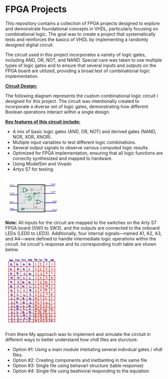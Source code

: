 # FPGA Projects

This repository contains a collection of FPGA projects designed to explore and demonstrate foundational concepts in VHDL, particularly focusing on combinational logic. The goal was to create a project that systematically tests and reinforces the basics of VHDL by implementing a randomly designed digital circuit.

The circuit used in this project incorporates a variety of logic gates, including AND, OR, NOT, and NAND. Special care was taken to use multiple types of logic gates and to ensure that several inputs and outputs on the FPGA board are utilized, providing a broad test of combinational logic implementation.

<ins>**Circuit Design:**</ins>

The following diagram represents the custom combinational logic circuit I designed for this project. The circuit was intentionally created to incorporate a diverse set of logic gates, demonstrating how different Boolean operations interact within a single design.

<ins>**Key features of this circuit include:**</ins>

* A mix of basic logic gates (AND, OR, NOT) and derived gates (NAND, NOR, XOR, XNOR).
* Multiple input variables to test different logic combinations.
* Several output signals to observe various computed logic results.
* Optimized for FPGA implementation, ensuring that all logic functions are correctly synthesized and mapped to hardware.
* Using ModelSim and Vivado
* Artys S7 for testing.
 <img src="https://github.com/EdwinMarteZorrilla/ModelSim_FPGA/blob/main/img/circuit.jpg" width=35% height=35%  align="center">  

**Note:** All inputs for the circuit are mapped to the switches on the Arty S7 FPGA board (SW0 to SW3), and the outputs are connected to the onboard LEDs (LED0 to LED3). Additionally, four internal signals—named A1, A2, A3, and A4—were defined to handle intermediate logic operations within the circuit. he circuit's response and its corresponding truth table are shown below.
 
 <img src="https://github.com/EdwinMarteZorrilla/ModelSim_FPGA/blob/main/img/table.jpg" width=35% height=35%>

From there My approach was to implement and simulate the circtuit in different ways to better understand how vhdl files are sturcture.

* Option #1: Using a main module intetiating several indivdual gates / vhdl files.
* Option #2: Creating components and inettianting in the same file
* Option #3: Single file using behavarl structure (table response)
* Option #4: Single file using beahiviral responding to the equiation
